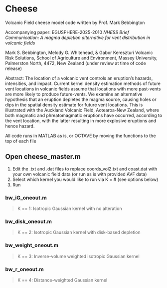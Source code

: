 # Cheese
Volcanic Field cheese model code
written by Prof. Mark Bebbington

Accompanying paper: EGUSPHERE-2025-2010 *NHESS Brief Communication: A magma depletion alternative for vent distribution in volcanic fields*

Mark S. Bebbington, Melody G. Whitehead, & Gabor Kereszturi
Volcanic Risk Solutions, School of Agriculture and Environment, Massey University, Palmerston North, 4472, New Zealand
(under review at time of code release)

Abstract:
The location of a volcanic vent controls an eruption’s hazards, intensities, and impact. Current kernel density estimation methods of future vent locations in volcanic fields assume that locations with more past-vents are more likely to produce future-vents. We examine an alternative hypothesis that an eruption depletes the magma source, causing holes or dips in the spatial density estimate for future vent locations. This is illustrated with the Auckland Volcanic Field, Aotearoa-New Zealand, where both magmatic and phreatomagmatic eruptions have occurred, according to the vent location, with the latter resulting in more explosive eruptions and hence hazard.

All code runs in MATLAB as is, or OCTAVE by moving the functions to the top of each file

## Open cheese_master.m

1. Edit the .txt and .dat files to replace coords_vol2.txt and coast.dat with your own volcanic field data (or run as is with provided AVF data)
2. Select which kernel you would like to run via K = # (see options below)
3. Run

### bw_iG_oneout.m
> K == 1: Isotropic Gaussian kernel with no alteration

### bw_disk_oneout.m
> K == 2: Isotropic Gaussian kernel with disk-based depletion

### bw_weight_oneout.m
> K == 3: Inverse-volume weighted isotropic Gaussian kernel 

### bw_r_oneout.m
> K == 4: Distance-weighted Gaussian kernel

